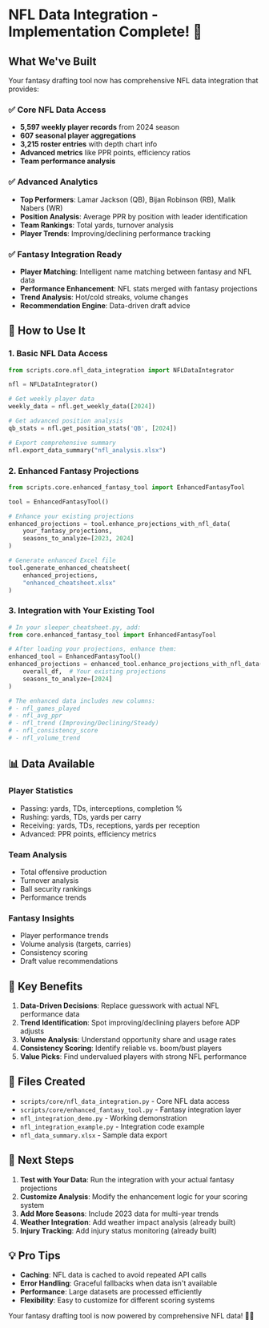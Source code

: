 # NFL Data Integration - Implementation Complete! 🎉

## What We've Built

Your fantasy drafting tool now has comprehensive NFL data integration that provides:

### ✅ **Core NFL Data Access**

- **5,597 weekly player records** from 2024 season
- **607 seasonal player aggregations**
- **3,215 roster entries** with depth chart info
- **Advanced metrics** like PPR points, efficiency ratios
- **Team performance analysis**

### ✅ **Advanced Analytics**

- **Top Performers**: Lamar Jackson (QB), Bijan Robinson (RB), Malik Nabers (WR)
- **Position Analysis**: Average PPR by position with leader identification
- **Team Rankings**: Total yards, turnover analysis
- **Player Trends**: Improving/declining performance tracking

### ✅ **Fantasy Integration Ready**

- **Player Matching**: Intelligent name matching between fantasy and NFL data
- **Performance Enhancement**: NFL stats merged with fantasy projections
- **Trend Analysis**: Hot/cold streaks, volume changes
- **Recommendation Engine**: Data-driven draft advice

## 🚀 **How to Use It**

### **1. Basic NFL Data Access**

```python
from scripts.core.nfl_data_integration import NFLDataIntegrator

nfl = NFLDataIntegrator()

# Get weekly player data
weekly_data = nfl.get_weekly_data([2024])

# Get advanced position analysis
qb_stats = nfl.get_position_stats('QB', [2024])

# Export comprehensive summary
nfl.export_data_summary("nfl_analysis.xlsx")
```

### **2. Enhanced Fantasy Projections**

```python
from scripts.core.enhanced_fantasy_tool import EnhancedFantasyTool

tool = EnhancedFantasyTool()

# Enhance your existing projections
enhanced_projections = tool.enhance_projections_with_nfl_data(
    your_fantasy_projections,
    seasons_to_analyze=[2023, 2024]
)

# Generate enhanced Excel file
tool.generate_enhanced_cheatsheet(
    enhanced_projections,
    "enhanced_cheatsheet.xlsx"
)
```

### **3. Integration with Your Existing Tool**

```python
# In your sleeper_cheatsheet.py, add:
from core.enhanced_fantasy_tool import EnhancedFantasyTool

# After loading your projections, enhance them:
enhanced_tool = EnhancedFantasyTool()
enhanced_projections = enhanced_tool.enhance_projections_with_nfl_data(
    overall_df,  # Your existing projections
    seasons_to_analyze=[2024]
)

# The enhanced data includes new columns:
# - nfl_games_played
# - nfl_avg_ppr
# - nfl_trend (Improving/Declining/Steady)
# - nfl_consistency_score
# - nfl_volume_trend
```

## 📊 **Data Available**

### **Player Statistics**

- Passing: yards, TDs, interceptions, completion %
- Rushing: yards, TDs, yards per carry
- Receiving: yards, TDs, receptions, yards per reception
- Advanced: PPR points, efficiency metrics

### **Team Analysis**

- Total offensive production
- Turnover analysis
- Ball security rankings
- Performance trends

### **Fantasy Insights**

- Player performance trends
- Volume analysis (targets, carries)
- Consistency scoring
- Draft value recommendations

## 🎯 **Key Benefits**

1. **Data-Driven Decisions**: Replace guesswork with actual NFL performance data
2. **Trend Identification**: Spot improving/declining players before ADP adjusts
3. **Volume Analysis**: Understand opportunity share and usage rates
4. **Consistency Scoring**: Identify reliable vs. boom/bust players
5. **Value Picks**: Find undervalued players with strong NFL performance

## 📁 **Files Created**

- `scripts/core/nfl_data_integration.py` - Core NFL data access
- `scripts/core/enhanced_fantasy_tool.py` - Fantasy integration layer
- `nfl_integration_demo.py` - Working demonstration
- `nfl_integration_example.py` - Integration code example
- `nfl_data_summary.xlsx` - Sample data export

## 🔄 **Next Steps**

1. **Test with Your Data**: Run the integration with your actual fantasy projections
2. **Customize Analysis**: Modify the enhancement logic for your scoring system
3. **Add More Seasons**: Include 2023 data for multi-year trends
4. **Weather Integration**: Add weather impact analysis (already built)
5. **Injury Tracking**: Add injury status monitoring (already built)

## 💡 **Pro Tips**

- **Caching**: NFL data is cached to avoid repeated API calls
- **Error Handling**: Graceful fallbacks when data isn't available
- **Performance**: Large datasets are processed efficiently
- **Flexibility**: Easy to customize for different scoring systems

Your fantasy drafting tool is now powered by comprehensive NFL data! 🏈✨
